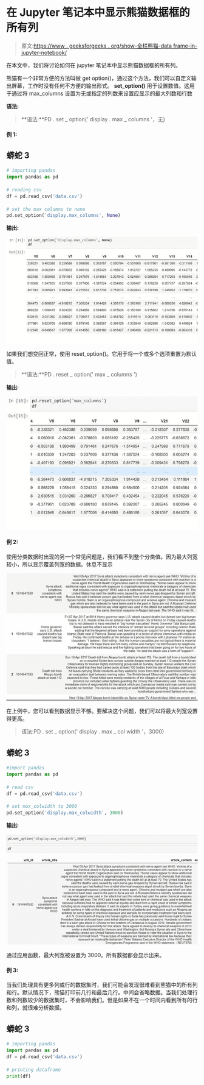 # 在 Jupyter 笔记本中显示熊猫数据框的所有列

> 原文:[https://www . geeksforgeeks . org/show-全栏熊猫-data frame-in-jupyter-notebook/](https://www.geeksforgeeks.org/show-all-columns-of-pandas-dataframe-in-jupyter-notebook/)

在本文中，我们将讨论如何在 jupyter 笔记本中显示熊猫数据框的所有列。

熊猫有一个非常方便的方法叫做 get option()，通过这个方法，我们可以自定义输出屏幕，工作时没有任何不方便的输出形式。 **set_option()** 用于设置数值。这用于通过将 max_columns 设置为无或指定的列数来设置应显示的最大列数和行数

**语法:**

> **语法:**PD . set _ option(' display . max _ columns '，无)

#### 例 1:

## 蟒蛇 3

```py
# importing pandas
import pandas as pd

# reading csv
df = pd.read_csv('data.csv')

# set the max columns to none
pd.set_option('display.max_columns', None)
```

**输出:**

![](img/f4a10f78f4a8261a1c736854c1e1952f.png)

如果我们想变回正常，使用 reset_option()。它用于将一个或多个选项重置为默认值。

> **语法:**PD . reset _ option(' max _ columns ')

**输出:**

![](img/04f79c1f186a6860b75f4ad28392fe28.png)

#### 例 2:

使用分类数据时出现的另一个常见问题是，我们看不到整个分类值。因为最大列宽较小，所以显示覆盖列宽的数据。休息不显示

![](img/378be2103e992783466aa8ea6bd75516.png)

在上例中，您可以看到数据显示不够。要解决这个问题，我们可以将最大列宽设置得更高。

> 语法:PD . set _ option(' display . max _ col width '，3000)

## 蟒蛇 3

```py
#import pandas
import pandas as pd

# read csv
df = pd.read_csv('data.csv')

# set max_colwidth to 3000
pd.set_option('display.max_colwidth', 3000)
```

**输出:**

![](img/eb8306ffacad9d080267b0b1b6eac99e.png)

通过应用函数，最大列宽被设置为 3000。所有数据都会显示出来。

#### 例 3:

当我们处理具有更多列或行的数据集时，我们可能会发现很难看到熊猫中的所有列和行。默认情况下，熊猫打印前几行和最后几行。中间会省略数据。当我们处理行数和列数较少的数据集时，不会影响我们。但是如果不在一个时间内看到所有的行和列，就很难分析数据。

## 蟒蛇 3

```py
# importing pandas
import pandas as pd
df = pd.read_csv('data.csv')

# printing dataframe
print(df)
```
